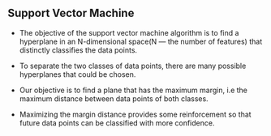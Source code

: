 ## **Support Vector Machine**

- The objective of the support vector machine algorithm is to find a hyperplane in an N-dimensional space(N — the number of features) that distinctly classifies the data points.

- To separate the two classes of data points, there are many possible hyperplanes that could be chosen. 

- Our objective is to find a plane that has the maximum margin, i.e the maximum distance between data points of both classes. 

- Maximizing the margin distance provides some reinforcement so that future data points can be classified with more confidence.
